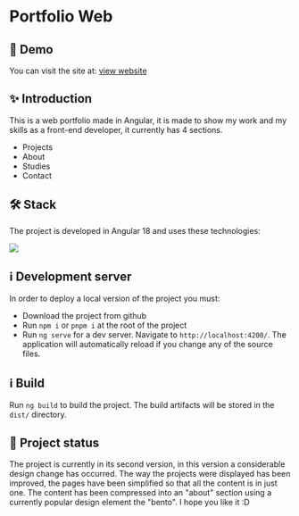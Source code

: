 # Portfolio Web

## :rocket: Demo

You can visit the site at: [view website](https://marcosic.netlify.app/home/)

## :sparkles: Introduction

This is a web portfolio made in Angular, it is made to show my work and my skills as a front-end developer, it currently has 4 sections.

- Projects
- About
- Studies
- Contact

## 🛠 Stack

The project is developed in Angular 18 and uses these technologies:

<p user-select="none" align="left">
   <a href="#" rel="noreferrer"> <img src="https://skillicons.dev/icons?i=angular,ts,css,html,tailwind"/> </a>
</p>

## ℹ️ Development server

In order to deploy a local version of the project you must:

- Download the project from github
- Run `npm i` or `pnpm i` at the root of the project
- Run `ng serve` for a dev server. Navigate to `http://localhost:4200/`.
  The application will automatically reload if you change any of the source files.

## ℹ️ Build

Run `ng build` to build the project. The build artifacts will be stored in the `dist/` directory.

## 💪 Project status

The project is currently in its second version, in this version a considerable design change has occurred. The way the projects were displayed has been improved, the pages have been simplified so that all the content is in just one. The content has been compressed into an "about" section using a currently popular design element the "bento". I hope you like it :D
